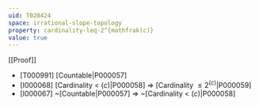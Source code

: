 ```yaml
---
uid: T020424
space: irrational-slope-topology
property: cardinality-leq-2^{mathfrak(c)}
value: true
---
```

[[Proof]]

* [T000991] [Countable|P000057]
* [I000068] [Cardinality < $\mathfrak(c)$|P000058] => [Cardinality $\leq 2^{\mathfrak(c)}$|P000059]
* [I000067] ~[Countable|P000057] => ~[Cardinality < $\mathfrak(c)$|P000058]

